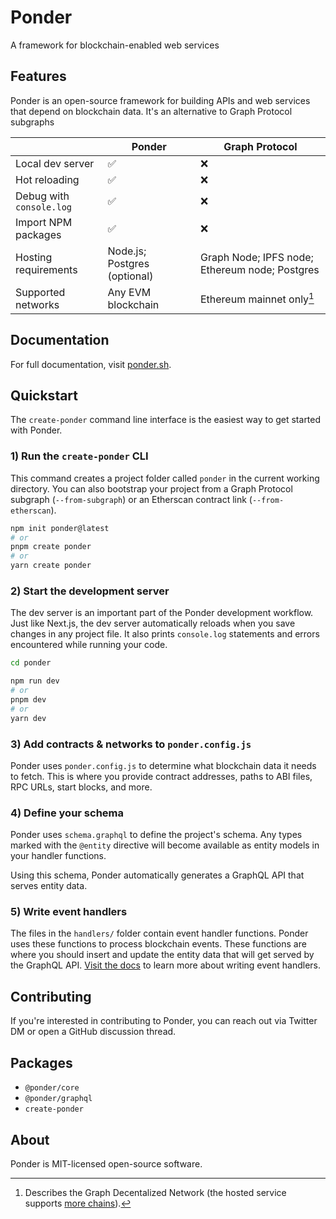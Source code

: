 # Ponder

A framework for blockchain-enabled web services

## Features

Ponder is an open-source framework for building APIs and web services that depend on blockchain data. It's an alternative to Graph Protocol subgraphs

|                          | Ponder                       | Graph Protocol                                 |
| ------------------------ | ---------------------------- | ---------------------------------------------- |
| Local dev server         | ✅                           | ❌                                             |
| Hot reloading            | ✅                           | ❌                                             |
| Debug with `console.log` | ✅                           | ❌                                             |
| Import NPM packages      | ✅                           | ❌                                             |
| Hosting requirements     | Node.js; Postgres (optional) | Graph Node; IPFS node; Ethereum node; Postgres |
| Supported networks       | Any EVM blockchain           | Ethereum mainnet only[^1]                      |

## Documentation

For full documentation, visit [ponder.sh](https://ponder.sh/getting-started).

## Quickstart

The `create-ponder` command line interface is the easiest way to get started with Ponder.

### 1) Run the `create-ponder` CLI

This command creates a project folder called `ponder` in the current working directory. You can also bootstrap your project from a Graph Protocol subgraph (`--from-subgraph`) or an Etherscan contract link (`--from-etherscan`).

```bash
npm init ponder@latest
# or
pnpm create ponder
# or
yarn create ponder
```

### 2) Start the development server

The dev server is an important part of the Ponder development workflow. Just like Next.js, the dev server automatically reloads when you save changes in any project file. It also prints `console.log` statements and errors encountered while running your code.

```bash
cd ponder
```

```bash
npm run dev
# or
pnpm dev
# or
yarn dev
```

### 3) Add contracts & networks to `ponder.config.js`

Ponder uses `ponder.config.js` to determine what blockchain data it needs to fetch. This is where you provide contract addresses, paths to ABI files, RPC URLs, start blocks, and more.

### 4) Define your schema

Ponder uses `schema.graphql` to define the project's schema. Any types marked with the `@entity` directive will become available as entity models in your handler functions.

Using this schema, Ponder automatically generates a GraphQL API that serves entity data.

### 5) Write event handlers

The files in the `handlers/` folder contain event handler functions. Ponder uses these functions to process blockchain events. These functions are where you should insert and update the entity data that will get served by the GraphQL API. [Visit the docs](https://ponder.sh/getting-started) to learn more about writing event handlers.

## Contributing

If you're interested in contributing to Ponder, you can reach out via Twitter DM or open a GitHub discussion thread.

## Packages

- `@ponder/core`
- `@ponder/graphql`
- `create-ponder`

## About

Ponder is MIT-licensed open-source software.

[^1]: Describes the Graph Decentalized Network (the hosted service supports [more chains](https://thegraph.com/docs/en/deploying/deploying-a-subgraph-to-hosted/)).
